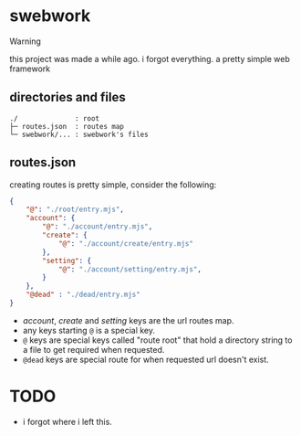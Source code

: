 swebwork
========
> [!WARNING]
> this project was made a while ago.
> i forgot everything.
a pretty simple web framework


directories and files
---------------------
```
./              : root
├─ routes.json  : routes map
└─ swebwork/... : swebwork's files
```

routes.json
-----------
creating routes is pretty simple, consider the following:
```json
{
    "@": "./root/entry.mjs",
    "account": {
        "@": "./account/entry.mjs",
        "create": {
            "@": "./account/create/entry.mjs"
        },
        "setting": {
            "@": "./account/setting/entry.mjs",
        }
    },
    "@dead" : "./dead/entry.mjs"
}
```
- *account*, *create* and *setting* keys are the url routes map.
- any keys starting `@` is a special key.
- `@` keys are special keys called "route root" that hold a directory string to a file to get required when requested.
- `@dead` keys are special route for when requested url doesn't exist.

TODO
====
- i forgot where i left this.
